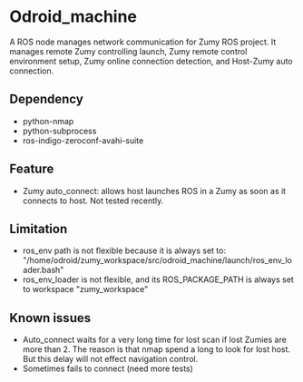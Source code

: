 # Odroid_machine
A ROS node manages network communication for Zumy ROS project. It manages remote Zumy controlling launch, Zumy remote control environment setup, Zumy online connection detection, and Host-Zumy auto connection.

## Dependency
* python-nmap
* python-subprocess
* ros-indigo-zeroconf-avahi-suite

## Feature
* Zumy auto_connect: allows host launches ROS in a Zumy as soon as it connects to host.  Not tested recently.

## Limitation 
* ros_env path is not flexible because it is always set to: "/home/odroid/zumy_workspace/src/odroid_machine/launch/ros_env_loader.bash"
* ros_env_loader is not flexible, and its ROS_PACKAGE_PATH is always set to workspace "zumy_workspace"

## Known issues
* Auto_connect waits for a very long time for lost scan if lost Zumies are more than 2. The reason is that nmap spend a long to look for lost host. But this delay will not effect navigation control. 
* Sometimes fails to connect (need more tests)
